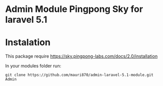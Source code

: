 # Admin Module Pingpong Sky for laravel 5.1


# Instalation

This package require https://sky.pingpong-labs.com/docs/2.0/installation


In your modules folder run:
<pre><code>git clone https://github.com/mauri870/admin-laravel-5.1-module.git Admin</code></pre>
